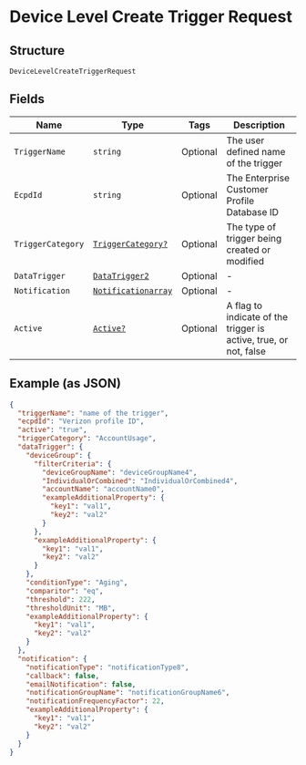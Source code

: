 
# Device Level Create Trigger Request

## Structure

`DeviceLevelCreateTriggerRequest`

## Fields

| Name | Type | Tags | Description |
|  --- | --- | --- | --- |
| `TriggerName` | `string` | Optional | The user defined name of the trigger |
| `EcpdId` | `string` | Optional | The Enterprise Customer Profile Database ID |
| `TriggerCategory` | [`TriggerCategory?`](../../doc/models/trigger-category.md) | Optional | The type of trigger being created or modified |
| `DataTrigger` | [`DataTrigger2`](../../doc/models/data-trigger-2.md) | Optional | - |
| `Notification` | [`Notificationarray`](../../doc/models/notificationarray.md) | Optional | - |
| `Active` | [`Active?`](../../doc/models/active.md) | Optional | A flag to indicate of the trigger is active, true, or not, false |

## Example (as JSON)

```json
{
  "triggerName": "name of the trigger",
  "ecpdId": "Verizon profile ID",
  "active": "true",
  "triggerCategory": "AccountUsage",
  "dataTrigger": {
    "deviceGroup": {
      "filterCriteria": {
        "deviceGroupName": "deviceGroupName4",
        "IndividualOrCombined": "IndividualOrCombined4",
        "accountName": "accountName0",
        "exampleAdditionalProperty": {
          "key1": "val1",
          "key2": "val2"
        }
      },
      "exampleAdditionalProperty": {
        "key1": "val1",
        "key2": "val2"
      }
    },
    "conditionType": "Aging",
    "comparitor": "eq",
    "threshold": 222,
    "thresholdUnit": "MB",
    "exampleAdditionalProperty": {
      "key1": "val1",
      "key2": "val2"
    }
  },
  "notification": {
    "notificationType": "notificationType8",
    "callback": false,
    "emailNotification": false,
    "notificationGroupName": "notificationGroupName6",
    "notificationFrequencyFactor": 22,
    "exampleAdditionalProperty": {
      "key1": "val1",
      "key2": "val2"
    }
  }
}
```

